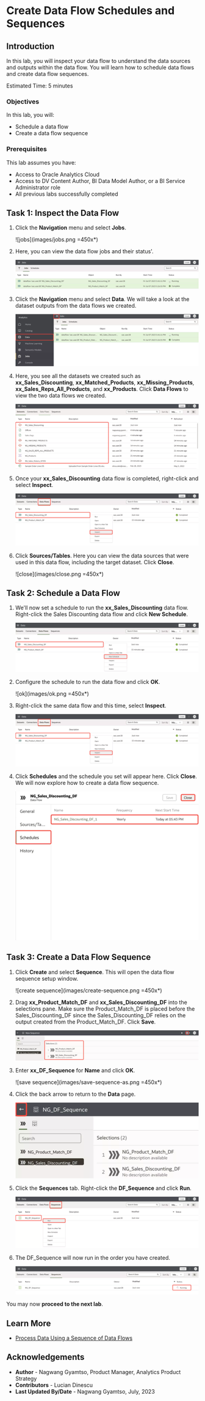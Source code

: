 # Create Data Flow Schedules and Sequences

## Introduction

In this lab, you will inspect your data flow to understand the data sources and outputs within the data flow. You will learn how to schedule data flows and create data flow sequences.

Estimated Time: 5 minutes

### Objectives

In this lab, you will:
* Schedule a data flow
* Create a data flow sequence

### Prerequisites

This lab assumes you have:
* Access to Oracle Analytics Cloud
* Access to DV Content Author, BI Data Model Author, or a BI Service Administrator role
* All previous labs successfully completed


## Task 1: Inspect the Data Flow

1. Click the **Navigation** menu and select **Jobs**.

	![jobs](images/jobs.png =450x*)

2. Here, you can view the data flow jobs and their status'.

	![dataflow](images/data-flows.png)

3. Click the **Navigation** menu and select **Data**. We will take a look at the dataset outputs from the data flows we created.

	![dataset](images/data.png)

4. Here, you see all the datasets we created such as **xx\_Sales\_Discounting**, **xx\_Matched\_Products**, **xx\_Missing\_Products**, **xx\_Sales\_Reps\_All\_Products**, and **xx_Products**. Click **Data Flows** to view the two data flows we created.

	![dataset](images/datasets.png)

5. Once your **xx\_Sales\_Discounting** data flow is completed, right-click and select **Inspect**.

	![inspect](images/inspect.png)

6. Click **Sources/Tables**. Here you can view the data sources that were used in this data flow, including the target dataset. Click **Close**.

	![close](images/close.png =450x*)

## Task 2: Schedule a Data Flow

1. We'll now set a schedule to run the **xx\_Sales\_Discounting** data flow. Right-click the Sales Discounting data flow and click **New Schedule**.

	![new schedule](images/new-schedule.png)

2. Configure the schedule to run the data flow and click **OK**.

	![ok](images/ok.png =450x*)

3. Right-click the same data flow and this time, select **Inspect**.

	![inspect](images/inspect.png)

4. Click **Schedules** and the schedule you set will appear here. Click **Close**. We will now explore how to create a data flow sequence.

	![close schedule](images/close-schedule.png)

## Task 3: Create a Data Flow Sequence

1. Click **Create** and select **Sequence**. This will open the data flow sequence setup window.

	![create sequence](images/create-sequence.png =450x*)

2. Drag **xx\_Product\_Match\_DF** and **xx\_Sales\_Discounting\_DF** into the selections pane. Make sure the Product\_Match\_DF is placed before the Sales\_Discounting\_DF since the Sales\_Discounting\_DF relies on the output created from the Product\_Match\_DF. Click **Save**.

	![drag dataflow](images/drag-df.png)

3. Enter **xx\_DF\_Sequence** for **Name** and click **OK**.

	![save sequence](images/save-sequence-as.png =450x*)

4. Click the back arrow to return to the **Data** page.

	![nav back](images/nav-back.png)

5. Click the **Sequences** tab. Right-click the **DF_Sequence** and click **Run**.

	![run sequence](images/run-sequence.png)

6. The DF_Sequence will now run in the order you have created.

	![status](images/status.png)

You may now **proceed to the next lab**.

## Learn More
* [Process Data Using a Sequence of Data Flows](https://docs.oracle.com/en/cloud/paas/analytics-cloud/acubi/process-data-using-sequence-data-flows.html#GUID-CA3C5C48-069B-4D4B-A989-5932A1B421EB)

## Acknowledgements
* **Author** - Nagwang Gyamtso, Product Manager, Analytics Product Strategy
* **Contributors** - Lucian Dinescu
* **Last Updated By/Date** - Nagwang Gyamtso, July, 2023
